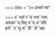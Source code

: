 +++
title = "३५ प्रभर्ता रथं"

+++
प्र᳓भर्ता र᳓थं गव्य᳓न्तम्  
अपाका᳓च् चिद् य᳓म् अ᳓वति  
इनो᳓ व᳓सु स᳓ हि᳓ वो᳓ळ्हा